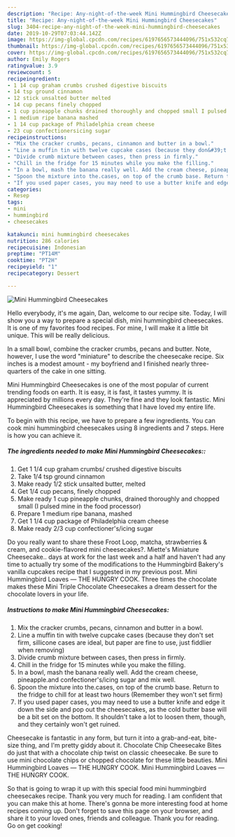 ```yaml
---
description: "Recipe: Any-night-of-the-week Mini Hummingbird Cheesecakes"
title: "Recipe: Any-night-of-the-week Mini Hummingbird Cheesecakes"
slug: 3404-recipe-any-night-of-the-week-mini-hummingbird-cheesecakes
date: 2019-10-29T07:03:44.142Z
image: https://img-global.cpcdn.com/recipes/6197656573444096/751x532cq70/mini-hummingbird-cheesecakes-recipe-main-photo.jpg
thumbnail: https://img-global.cpcdn.com/recipes/6197656573444096/751x532cq70/mini-hummingbird-cheesecakes-recipe-main-photo.jpg
cover: https://img-global.cpcdn.com/recipes/6197656573444096/751x532cq70/mini-hummingbird-cheesecakes-recipe-main-photo.jpg
author: Emily Rogers
ratingvalue: 3.9
reviewcount: 5
recipeingredient:
- 1 14 cup graham crumbs crushed digestive biscuits
- 14 tsp ground cinnamon
- 12 stick unsalted butter melted
- 14 cup pecans finely chopped
- 1 cup pineapple chunks drained thoroughly and chopped small I pulsed mine in the food processor
- 1 medium ripe banana mashed
- 1 14 cup package of Philadelphia cream cheese
- 23 cup confectionersicing sugar
recipeinstructions:
- "Mix the cracker crumbs, pecans, cinnamon and butter in a bowl."
- "Line a muffin tin with twelve cupcake cases (because they don&#39;t set firm, sillicone cases are ideal, but paper are fine to use, just fiddlier when removing)"
- "Divide crumb mixture between cases, then press in firmly."
- "Chill in the fridge for 15 minutes while you make the filling."
- "In a bowl, mash the banana really well. Add the cream cheese, pineapple.and confectioner&#39;s/icing sugar and mix well."
- "Spoon the mixture into the.cases, on top of the crumb base. Return to the fridge to chill for at least two hours (Remember they won&#39;t set firm)"
- "If you used paper cases, you may need to use a butter knife and edge it down the side and pop out the cheesecakes, as the cold butter base will be a bit set on the bottom. It shouldn&#39;t take a lot to loosen them, though, and they certainly won&#39;t get ruined."
categories:
- Resep
tags:
- mini
- hummingbird
- cheesecakes

katakunci: mini hummingbird cheesecakes
nutrition: 286 calories
recipecuisine: Indonesian
preptime: "PT14M"
cooktime: "PT2H"
recipeyield: "1"
recipecategory: Dessert

---
```



![Mini Hummingbird Cheesecakes](https://img-global.cpcdn.com/recipes/6197656573444096/751x532cq70/mini-hummingbird-cheesecakes-recipe-main-photo.jpg)

Hello everybody, it's me again, Dan, welcome to our recipe site. Today, I will show you a way to prepare a special dish, mini hummingbird cheesecakes. It is one of my favorites food recipes. For mine, I will make it a little bit unique. This will be really delicious.

In a small bowl, combine the cracker crumbs, pecans and butter. Note, however, I use the word &#34;miniature&#34; to describe the cheesecake recipe. Six inches is a modest amount - my boyfriend and I finished nearly three-quarters of the cake in one sitting.

Mini Hummingbird Cheesecakes is one of the most popular of current trending foods on earth. It is easy, it is fast, it tastes yummy. It is appreciated by millions every day. They're fine and they look fantastic. Mini Hummingbird Cheesecakes is something that I have loved my entire life.


To begin with this recipe, we have to prepare a few ingredients. You can cook mini hummingbird cheesecakes using 8 ingredients and 7 steps. Here is how you can achieve it.

##### The ingredients needed to make Mini Hummingbird Cheesecakes::

1. Get 1 1/4 cup graham crumbs/ crushed digestive biscuits
1. Take 1/4 tsp ground cinnamon
1. Make ready 1/2 stick unsalted butter, melted
1. Get 1/4 cup pecans, finely chopped
1. Make ready 1 cup pineapple chunks, drained thoroughly and chopped small (I pulsed mine in the food processor)
1. Prepare 1 medium ripe banana, mashed
1. Get 1 1/4 cup package of Philadelphia cream cheese
1. Make ready 2/3 cup confectioner&#39;s/icing sugar


Do you really want to share these Froot Loop, matcha, strawberries &amp; cream, and cookie-flavored mini cheesecakes?. Miette&#39;s Miniature Cheesecake.. days at work for the last week and a half and haven&#39;t had any time to actually try some of the modifications to the Hummingbird Bakery&#39;s vanilla cupcakes recipe that I suggested in my previous post. Mini Hummingbird Loaves — THE HUNGRY COOK. Three times the chocolate makes these Mini Triple Chocolate Cheesecakes a dream dessert for the chocolate lovers in your life. 

##### Instructions to make Mini Hummingbird Cheesecakes:

1. Mix the cracker crumbs, pecans, cinnamon and butter in a bowl.
1. Line a muffin tin with twelve cupcake cases (because they don&#39;t set firm, sillicone cases are ideal, but paper are fine to use, just fiddlier when removing)
1. Divide crumb mixture between cases, then press in firmly.
1. Chill in the fridge for 15 minutes while you make the filling.
1. In a bowl, mash the banana really well. Add the cream cheese, pineapple.and confectioner&#39;s/icing sugar and mix well.
1. Spoon the mixture into the.cases, on top of the crumb base. Return to the fridge to chill for at least two hours (Remember they won&#39;t set firm)
1. If you used paper cases, you may need to use a butter knife and edge it down the side and pop out the cheesecakes, as the cold butter base will be a bit set on the bottom. It shouldn&#39;t take a lot to loosen them, though, and they certainly won&#39;t get ruined.


Cheesecake is fantastic in any form, but turn it into a grab-and-eat, bite-size thing, and I&#39;m pretty giddy about it. Chocolate Chip Cheesecake Bites do just that with a chocolate chip twist on classic cheesecake. Be sure to use mini chocolate chips or chopped chocolate for these little beauties. Mini Hummingbird Loaves — THE HUNGRY COOK. Mini Hummingbird Loaves — THE HUNGRY COOK. 

So that is going to wrap it up with this special food mini hummingbird cheesecakes recipe. Thank you very much for reading. I am confident that you can make this at home. There's gonna be more interesting food at home recipes coming up. Don't forget to save this page on your browser, and share it to your loved ones, friends and colleague. Thank you for reading. Go on get cooking!
